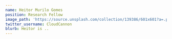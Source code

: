 ```yaml
---
name: Heitor Murilo Gomes
position: Research Fellow
image_path: 'https://source.unsplash.com/collection/139386/601x601?a=.png'
twitter_username: CloudCannon
blurb: Heitor is ..
---
```

